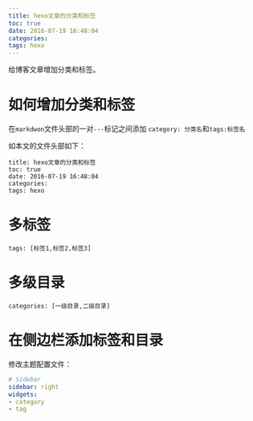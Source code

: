 ```yaml
---
title: hexo文章的分类和标签
toc: true
date: 2016-07-19 16:48:04
categories:
tags: hexo
---
```




给博客文章增加分类和标签。

<!--more-->

# 如何增加分类和标签
在`markdwon`文件头部的一对`---`标记之间添加 `category: 分类名`和`tags:标签名`

如本文的文件头部如下：

```
title: hexo文章的分类和标签
toc: true
date: 2016-07-19 16:48:04
categories:
tags: hexo
```



# 多标签

`tags: [标签1,标签2,标签3]`


# 多级目录

`categories: [一级目录,二级目录]`

# 在侧边栏添加标签和目录

修改主题配置文件：

``` yml hexo/themes/landscape-plus/_config.yml
# Sidebar
sidebar: right
widgets:
- category
- tag
```
